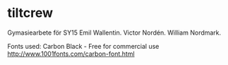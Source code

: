 # tiltcrew
Gymasiearbete för SY15
Emil Wallentin. Victor Nordén. William Nordmark.


Fonts used:
Carbon Black - Free for commercial use
http://www.1001fonts.com/carbon-font.html